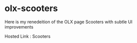 # olx-scooters


Here is my renedeition of the OLX page Scooters with  subtle UI improvements

Hosted Link : <a https='https://abel808.github.io/olx-scooters/'>Scooters</a>
